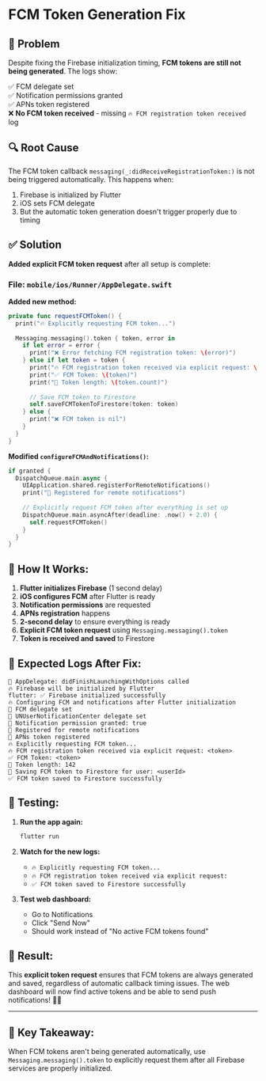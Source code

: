 # FCM Token Generation Fix

## 🐛 Problem
Despite fixing the Firebase initialization timing, **FCM tokens are still not being generated**. The logs show:

✅ FCM delegate set  
✅ Notification permissions granted  
✅ APNs token registered  
❌ **No FCM token received** - missing `🔥 FCM registration token received` log  

## 🔍 Root Cause
The FCM token callback `messaging(_:didReceiveRegistrationToken:)` is not being triggered automatically. This happens when:

1. Firebase is initialized by Flutter
2. iOS sets FCM delegate 
3. But the automatic token generation doesn't trigger properly due to timing

## ✅ Solution
**Added explicit FCM token request** after all setup is complete:

### File: `mobile/ios/Runner/AppDelegate.swift`

**Added new method:**
```swift
private func requestFCMToken() {
  print("🔥 Explicitly requesting FCM token...")
  
  Messaging.messaging().token { token, error in
    if let error = error {
      print("❌ Error fetching FCM registration token: \(error)")
    } else if let token = token {
      print("🔥 FCM registration token received via explicit request: \(token)")
      print("✅ FCM Token: \(token)")
      print("📱 Token length: \(token.count)")
      
      // Save FCM token to Firestore
      self.saveFCMTokenToFirestore(token: token)
    } else {
      print("❌ FCM token is nil")
    }
  }
}
```

**Modified `configureFCMAndNotifications()`:**
```swift
if granted {
  DispatchQueue.main.async {
    UIApplication.shared.registerForRemoteNotifications()
    print("📱 Registered for remote notifications")
    
    // Explicitly request FCM token after everything is set up
    DispatchQueue.main.asyncAfter(deadline: .now() + 2.0) {
      self.requestFCMToken()
    }
  }
}
```

## 🎯 How It Works:

1. **Flutter initializes Firebase** (1 second delay)
2. **iOS configures FCM** after Flutter is ready
3. **Notification permissions** are requested
4. **APNs registration** happens
5. **2-second delay** to ensure everything is ready
6. **Explicit FCM token request** using `Messaging.messaging().token`
7. **Token is received and saved** to Firestore

## 📱 Expected Logs After Fix:

```
🚀 AppDelegate: didFinishLaunchingWithOptions called
🔥 Firebase will be initialized by Flutter
flutter: ✅ Firebase initialized successfully
🔥 Configuring FCM and notifications after Flutter initialization
📱 FCM delegate set
🔔 UNUserNotificationCenter delegate set
📱 Notification permission granted: true
📱 Registered for remote notifications
📱 APNs token registered
🔥 Explicitly requesting FCM token...
🔥 FCM registration token received via explicit request: <token>
✅ FCM Token: <token>
📱 Token length: 142
💾 Saving FCM token to Firestore for user: <userId>
✅ FCM token saved to Firestore successfully
```

## 🧪 Testing:

1. **Run the app again:**
   ```bash
   flutter run
   ```

2. **Watch for the new logs:**
   - `🔥 Explicitly requesting FCM token...`
   - `🔥 FCM registration token received via explicit request:`
   - `✅ FCM token saved to Firestore successfully`

3. **Test web dashboard:**
   - Go to Notifications
   - Click "Send Now"
   - Should work instead of "No active FCM tokens found"

## 🎉 Result:

This **explicit token request** ensures that FCM tokens are always generated and saved, regardless of automatic callback timing issues. The web dashboard will now find active tokens and be able to send push notifications! 🚀📱

---

## 📝 Key Takeaway:

When FCM tokens aren't being generated automatically, use `Messaging.messaging().token` to explicitly request them after all Firebase services are properly initialized.
